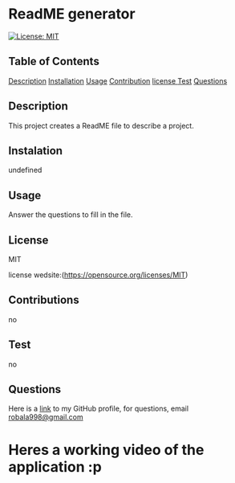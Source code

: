 # ReadME generator
  [![License: MIT](https://img.shields.io/badge/License-MIT-yellow.svg)](https://opensource.org/licenses/MIT)
## Table of Contents
 [Description](#description)
 [Installation](#installation)
 [Usage](#usage)
 [Contribution](#contribution)
 [license ](#license)
 [Test](#test)
 [Questions](#questions)

 ## Description

 This project creates a ReadME file to describe a project.

 ## Instalation

 undefined 

 ## Usage

 Answer the questions to fill in the file.

 ## License 

 MIT

 license wedsite:(https://opensource.org/licenses/MIT)

 ## Contributions

 no

 ## Test

 no

 ## Questions

 Here is a [link](https://www.github.com/Robala98) to my GitHub profile,
for questions, email robala998@gmail.com 

# Heres a working video of the application :p


